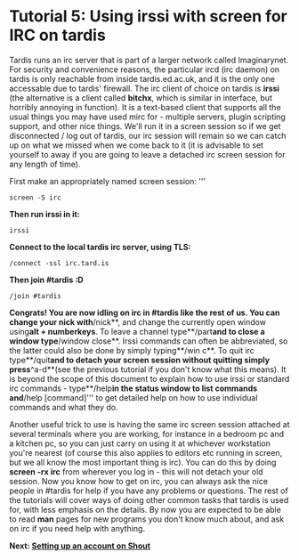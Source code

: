 # Tutorial 5: Using irssi with screen for IRC on tardis

Tardis runs an irc server that is part of a larger network called
Imaginarynet. For security and convenience reasons, the particular ircd
(irc daemon) on tardis is only reachable from inside tardis.ed.ac.uk,
and it is the only one accessable due to tardis' firewall. The irc
client of choice on tardis is **irssi** (the alternative is a client
called **bitchx**, which is similar in interface, but horribly annoying
in function). It is a text-based client that supports all the usual
things you may have used mirc for - multiple servers, plugin scripting
support, and other nice things. We'll run it in a screen session so if
we get disconnected / log out of tardis, our irc session will remain so
we can catch up on what we missed when we come back to it (it is
advisable to set yourself to away if you are going to leave a detached
irc screen session for any length of time).

First make an appropriately named screen session: '''

    screen -S irc

**Then run irssi in it:**

    irssi

**Connect to the local tardis irc server, using TLS:**

    /connect -ssl irc.tard.is

**Then join #tardis :D**

    /join #tardis

**Congrats! You are now idling on irc in #tardis like the rest of us.
You can change your nick with**/nick**, and change the currently open
window using**alt + numberkeys**. To leave a channel type**/part**and to
close a window type**/window close**. Irssi commands can often be
abbreviated, so the latter could also be done by simply typing**/win
c**. To quit irc type**/quit**and to detach your screen session without
quitting simply press**^a-d**(see the previous tutorial if you don't
know what this means). It is beyond the scope of this document to
explain how to use irssi or standard irc commands - type**/help**in the
status window to list commands and**/help \[command\]''' to get detailed
help on how to use individual commands and what they do.

Another useful trick to use is having the same irc screen session
attached at several terminals where you are working, for instance in a
bedroom pc and a kitchen pc, so you can just carry on using it at
whichever workstation you're nearest (of course this also applies to
editors etc running in screen, but we all know the most important thing
is irc). You can do this by doing **screen -rx irc** from wherever you
log in - this will not detach your old session. Now you know how to get
on irc, you can always ask the nice people in #tardis for help if you
have any problems or questions. The rest of the tutorials will cover
ways of doing other common tasks that tardis is used for, with less
emphasis on the details. By now you are expected to be able to read
**man** pages for new programs you don't know much about, and ask on irc
if you need help with anything.

**Next: [Setting up an account on
Shout](Tardis_Beginner_Tutorials/5.1 "wikilink")**